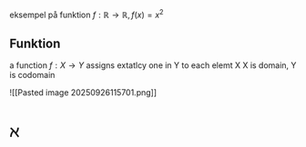 eksempel på funktion
$f:\mathbb{R}\to \mathbb{R}, f(x)=x^{2}$

## Funktion 
a function $f: X\to Y$ assigns extatlcy one in Y to each elemt X
X is domain, Y is codomain


![[Pasted image 20250926115701.png]]



# $\aleph$ 